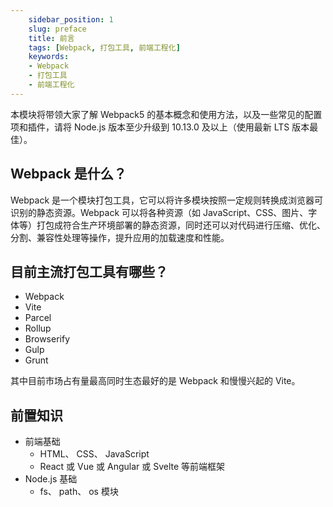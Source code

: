 ```yaml
---
    sidebar_position: 1
    slug: preface
    title: 前言
    tags: [Webpack, 打包工具, 前端工程化]
    keywords:
    - Webpack
    - 打包工具
    - 前端工程化
---
```


本模块将带领大家了解 Webpack5 的基本概念和使用方法，以及一些常见的配置项和插件，请将 Node.js 版本至少升级到 10.13.0 及以上（使用最新 LTS 版本最佳）。

## Webpack 是什么？

Webpack 是一个模块打包工具，它可以将许多模块按照一定规则转换成浏览器可识别的静态资源。Webpack 可以将各种资源（如 JavaScript、CSS、图片、字体等）打包成符合生产环境部署的静态资源，同时还可以对代码进行压缩、优化、分割、兼容性处理等操作，提升应用的加载速度和性能。

## 目前主流打包工具有哪些？

- Webpack
- Vite
- Parcel
- Rollup
- Browserify
- Gulp
- Grunt

其中目前市场占有量最高同时生态最好的是 Webpack 和慢慢兴起的 Vite。

## 前置知识

- 前端基础
  - HTML、 CSS、 JavaScript
  - React 或 Vue 或 Angular 或 Svelte 等前端框架
- Node.js 基础
  - fs、 path、 os 模块
